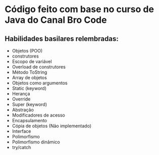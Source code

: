 # Código feito com base no curso de Java do Canal Bro Code
## Habilidades basilares relembradas:
- Objetos (POO) 
- construtores
- Escopo de variável
- Overload de construtores
- Método ToString
- Array de objetos
- Objetos como argumentos
- Static (keyword)
- Herança
- Override
- Super (keyword)
- Abstração
- Modificadores de acesso
- Encapsulamento
- Cópia de objetos (Não implementado)
- Interface
- Polimorfismo
- Polimorfismo dinâmico
- try/catch
